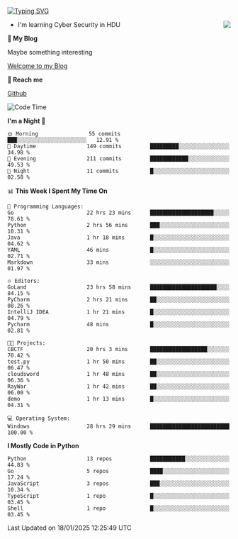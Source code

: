 [![Typing SVG](https://readme-typing-svg.herokuapp.com?font=Fira+Code&pause=1000&random=false&width=450&height=60&lines=Hello+%F0%9F%91%8B%F0%9F%8F%BB;I'm+JBNRZ)](https://git.io/typing-svg)

<a href="#">
  <img align="right" src="https://github-readme-stats.vercel.app/api?username=JBNRZ&show_icons=true&bg_color=15,f2f7fd,E0EAFC" />
</a>

- I'm learning Cyber Security in HDU

 **🌱 My Blog**

Maybe something interesting

[Welcome to my Blog](https://jbnrz.com.cn/)

 **💬 Reach me** 

[Github](https://github.com/JBNRZ)


<!--START_SECTION:waka-->
![Code Time](http://img.shields.io/badge/Code%20Time-841%20hrs%207%20mins-blue)

**I'm a Night 🦉** 

```text
🌞 Morning                55 commits          ███░░░░░░░░░░░░░░░░░░░░░░   12.91 % 
🌆 Daytime                149 commits         █████████░░░░░░░░░░░░░░░░   34.98 % 
🌃 Evening                211 commits         ████████████░░░░░░░░░░░░░   49.53 % 
🌙 Night                  11 commits          █░░░░░░░░░░░░░░░░░░░░░░░░   02.58 % 
```


📊 **This Week I Spent My Time On** 

```text
💬 Programming Languages: 
Go                       22 hrs 23 mins      ████████████████████░░░░░   78.61 % 
Python                   2 hrs 56 mins       ███░░░░░░░░░░░░░░░░░░░░░░   10.31 % 
Java                     1 hr 18 mins        █░░░░░░░░░░░░░░░░░░░░░░░░   04.62 % 
YAML                     46 mins             █░░░░░░░░░░░░░░░░░░░░░░░░   02.71 % 
Markdown                 33 mins             ░░░░░░░░░░░░░░░░░░░░░░░░░   01.97 % 

🔥 Editors: 
GoLand                   23 hrs 58 mins      █████████████████████░░░░   84.15 % 
PyCharm                  2 hrs 21 mins       ██░░░░░░░░░░░░░░░░░░░░░░░   08.26 % 
IntelliJ IDEA            1 hr 21 mins        █░░░░░░░░░░░░░░░░░░░░░░░░   04.79 % 
Pycharm                  48 mins             █░░░░░░░░░░░░░░░░░░░░░░░░   02.81 % 

🐱‍💻 Projects: 
CBCTF                    20 hrs 3 mins       ██████████████████░░░░░░░   70.42 % 
test.py                  1 hr 50 mins        ██░░░░░░░░░░░░░░░░░░░░░░░   06.47 % 
cloudsword               1 hr 48 mins        ██░░░░░░░░░░░░░░░░░░░░░░░   06.36 % 
RayWar                   1 hr 42 mins        ██░░░░░░░░░░░░░░░░░░░░░░░   06.00 % 
demo                     1 hr 13 mins        █░░░░░░░░░░░░░░░░░░░░░░░░   04.31 % 

💻 Operating System: 
Windows                  28 hrs 29 mins      █████████████████████████   100.00 % 
```

**I Mostly Code in Python** 

```text
Python                   13 repos            ███████████░░░░░░░░░░░░░░   44.83 % 
Go                       5 repos             ████░░░░░░░░░░░░░░░░░░░░░   17.24 % 
JavaScript               3 repos             ███░░░░░░░░░░░░░░░░░░░░░░   10.34 % 
TypeScript               1 repo              █░░░░░░░░░░░░░░░░░░░░░░░░   03.45 % 
Shell                    1 repo              █░░░░░░░░░░░░░░░░░░░░░░░░   03.45 % 
```




 Last Updated on 18/01/2025 12:25:49 UTC
<!--END_SECTION:waka-->
